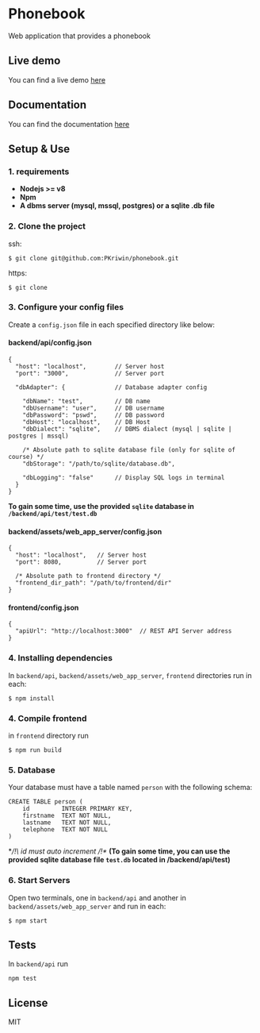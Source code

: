 # Phonebook

Web application that provides a phonebook

## Live demo

You can find a live demo [here](http://ec2-35-180-174-186.eu-west-3.compute.amazonaws.com:3000)

## Documentation

You can find the documentation [here](https://github.com/PKriwin/phonebook/wiki)

## Setup & Use

### 1. requirements

+ **Nodejs >= v8**
+ **Npm**
+ **A dbms server (mysql, mssql, postgres) or a sqlite .db file**

### 2. Clone the project

ssh:
```
$ git clone git@github.com:PKriwin/phonebook.git
```

https:
```
$ git clone
```
### 3. Configure your config files

Create  a `config.json` file in each specified directory like below:

#### backend/api/config.json
```
{
  "host": "localhost",        // Server host
  "port": "3000",             // Server port

  "dbAdapter": {              // Database adapter config

    "dbName": "test",         // DB name
    "dbUsername": "user",     // DB username
    "dbPassword": "pswd",     // DB password
    "dbHost": "localhost",    // DB Host
    "dbDialect": "sqlite",    // DBMS dialect (mysql | sqlite | postgres | mssql)

    /* Absolute path to sqlite database file (only for sqlite of course) */
    "dbStorage": "/path/to/sqlite/database.db",    

    "dbLogging": "false"      // Display SQL logs in terminal
  }
}
```

**To gain some time, use the provided `sqlite` database in `/backend/api/test/test.db`**


#### backend/assets/web_app_server/config.json
```
{
  "host": "localhost",   // Server host
  "port": 8080,          // Server port

  /* Absolute path to frontend directory */
  "frontend_dir_path": "/path/to/frontend/dir"
}
```

#### frontend/config.json
```
{
  "apiUrl": "http://localhost:3000"  // REST API Server address
}
```

### 4. Installing dependencies
In `backend/api`, `backend/assets/web_app_server`,  `frontend` directories run in each:
```
$ npm install
```

### 4. Compile frontend

in `frontend` directory  run
```
$ npm run build
```

### 5. Database
Your database must have a table named `person` with the following schema:

```
CREATE TABLE person (
	id         INTEGER PRIMARY KEY,
	firstname  TEXT NOT NULL,
	lastname   TEXT NOT NULL,
	telephone  TEXT NOT NULL
)
```
**/!\ id must auto increment /!\**
**(To gain some time, you can use the provided sqlite database file `test.db` located in /backend/api/test)**


### 6. Start Servers
Open two terminals, one in `backend/api` and another in `backend/assets/web_app_server` and run in each:
```
$ npm start
```
## Tests
In `backend/api` run
```
npm test
```

## License
MIT
